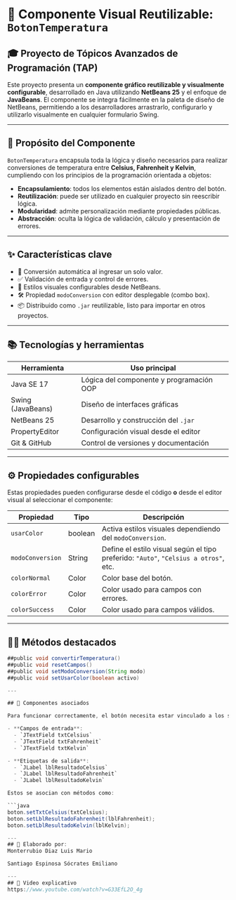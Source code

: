 # 🔘 Componente Visual Reutilizable: `BotonTemperatura`

## 🎓 Proyecto de Tópicos Avanzados de Programación (TAP)

Este proyecto presenta un **componente gráfico reutilizable y visualmente configurable**, desarrollado en Java utilizando **NetBeans 25** y el enfoque de **JavaBeans**. El componente se integra fácilmente en la paleta de diseño de NetBeans, permitiendo a los desarrolladores arrastrarlo, configurarlo y utilizarlo visualmente en cualquier formulario Swing.

---

## 🧠 Propósito del Componente

`BotonTemperatura` encapsula toda la lógica y diseño necesarios para realizar conversiones de temperatura entre **Celsius, Fahrenheit y Kelvin**, cumpliendo con los principios de la programación orientada a objetos:

- **Encapsulamiento**: todos los elementos están aislados dentro del botón.
- **Reutilización**: puede ser utilizado en cualquier proyecto sin reescribir lógica.
- **Modularidad**: admite personalización mediante propiedades públicas.
- **Abstracción**: oculta la lógica de validación, cálculo y presentación de errores.

---

## ✨ Características clave

- 🔁 Conversión automática al ingresar un solo valor.
- ✅ Validación de entrada y control de errores.
- 🎨 Estilos visuales configurables desde NetBeans.
- 🛠 Propiedad `modoConversion` con editor desplegable (combo box).
- 📦 Distribuido como `.jar` reutilizable, listo para importar en otros proyectos.

---

## 📚 Tecnologías y herramientas

| Herramienta       | Uso principal                                        |
|-------------------|------------------------------------------------------|
| Java SE 17        | Lógica del componente y programación OOP             |
| Swing (JavaBeans) | Diseño de interfaces gráficas                        |
| NetBeans 25       | Desarrollo y construcción del `.jar`                 |
| PropertyEditor    | Configuración visual desde el editor                 |
| Git & GitHub      | Control de versiones y documentación                 |

---

## ⚙️ Propiedades configurables

Estas propiedades pueden configurarse desde el código **o** desde el editor visual al seleccionar el componente:

| Propiedad         | Tipo     | Descripción                                            |
|-------------------|----------|--------------------------------------------------------|
| `usarColor`       | boolean  | Activa estilos visuales dependiendo del `modoConversion`. |
| `modoConversion`  | String   | Define el estilo visual según el tipo preferido: `"Auto"`, `"Celsius a otros"`, etc. |
| `colorNormal`     | Color    | Color base del botón.                                  |
| `colorError`      | Color    | Color usado para campos con errores.                   |
| `colorSuccess`    | Color    | Color usado para campos válidos.                       |

---

## 🧑‍💻 Métodos destacados

```java
##public void convertirTemperatura()
##public void resetCampos()
##public void setModoConversion(String modo)
##public void setUsarColor(boolean activo)

---

## 🔩 Componentes asociados

Para funcionar correctamente, el botón necesita estar vinculado a los siguientes componentes visuales externos, los cuales se pueden configurar desde el diseñador de NetBeans o por código:

- **Campos de entrada**:
  - `JTextField txtCelsius`
  - `JTextField txtFahrenheit`
  - `JTextField txtKelvin`

- **Etiquetas de salida**:
  - `JLabel lblResultadoCelsius`
  - `JLabel lblResultadoFahrenheit`
  - `JLabel lblResultadoKelvin`

Estos se asocian con métodos como:

```java
boton.setTxtCelsius(txtCelsius);
boton.setLblResultadoFahrenheit(lblFahrenheit);
boton.setLblResultadoKelvin(lblKelvin);

---
## 👥 Elaborado por:
Monterrubio Diaz Luis Mario

Santiago Espinosa Sócrates Emiliano

---
## 🎥 Video explicativo
https://www.youtube.com/watch?v=G33EfL2O_4g


